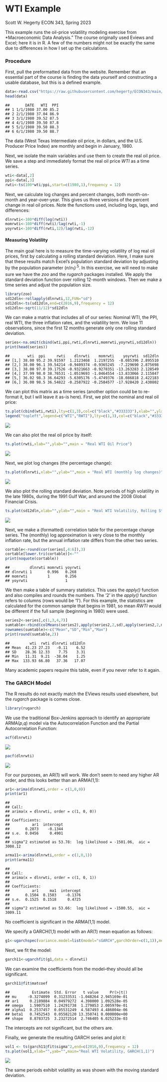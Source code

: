 WTI Example
================
Scott W. Hegerty
ECON 343, Spring 2023

This example runs the oil-price volatility modeling exercise from
\*Macroeconomic Data Analysis.” The course originally used Eviews and
Excel; here it is in R. A few of the numbers might not be exactly the
same due to differences in how I set up the calculations.

### Procedure

First, pull the preformatted data from the website. Remember that an
essential part of the course is finding the data yourself and
constructing a usable database, but this is a defined example.

``` r
data<-read.csv("https://raw.githubusercontent.com/hegerty/ECON343/main/WTI_Data.csv",header=TRUE)
head(data)
```

    ##       DATE   WTI  PPI
    ## 1 1/1/1980 37.00 85.2
    ## 2 2/1/1980 37.04 86.9
    ## 3 3/1/1980 39.52 87.5
    ## 4 4/1/1980 39.50 87.8
    ## 5 5/1/1980 39.50 88.3
    ## 6 6/1/1980 39.50 88.7

The data (West Texas Intermediate oil price, in dollars, and the U.S.
Producer Price Index) are monthly and begin in January, 1980.

Next, we isolate the main variables and use them to create the real oil
price. We save a step and immediately format the real oil price *WTI* as
a time series.

``` r
wti<-data[,2]
ppi<-data[,3]
rwti<-ts(100*wti/ppi,start=c(1980,1),frequency = 12)
```

Next, we calculate log changes and percent changes, both month-on-month
and year-over-year. This gives us three versions of the percent change
in real oil prices. Note the functions used, including logs, lags, and
differences:

``` r
dlnrwti<-100*diff(log(rwti))
momrwti<-100*diff(rwti)/lag(rwti,-1)
yoyrwti<-100*diff(rwti,12)/lag(rwti,-12)
```

#### Measuring Volatility

The main goal here is to measure the time-varying volatility of log real
oil prices, first by calculating a rolling standard deviation. Here, I
make sure that these results match Excel’s population standard deviation
by adjusting by the population parameter
(*n*/*n*<sub>1</sub>)<sup>.5</sup>. In this exercise, we will need to
make sure we have the *zoo* and the *rugarch* packages installed. We
apply the standard deviation function over rolling 12-month windows.
Then we make a time series and adjust the population size.

``` r
library(zoo)
sd12dln<-rollapply(dlnrwti,12,FUN="sd")
sd12dln<-ts(sd12dln,end=c(2016,9),frequency = 12)
sd12dln<-sqrt(11/12)*sd12dln
```

We can make a matrix that includes all of our series: Nominal WTI, the
PPI, real WTI, the three inflation rates, and the volatility term. We
lose 11 observations, since the first 12 months generate only one
rolling standard deviation.

``` r
series<-na.omit(cbind(wti,ppi,rwti,dlnrwti,momrwti,yoyrwti,sd12dln))
print(head(series))
```

    ##        wti  ppi     rwti    dlnrwti    momrwti    yoyrwti  sd12dln
    ## [1,] 38.00 95.2 39.91597  1.2123468  1.2197255  -8.085396 2.895510
    ## [2,] 38.00 96.1 39.54214 -0.9409374 -0.9365245  -7.229690 2.875698
    ## [3,] 38.00 97.0 39.17526 -0.9321663 -0.9278351 -13.263283 2.128549
    ## [4,] 37.99 98.0 38.76531 -1.0519693 -1.0464554 -13.833066 2.115847
    ## [5,] 36.02 98.3 36.64293 -5.6305176 -5.4749376 -18.086818 2.422183
    ## [6,] 36.00 98.5 36.54822 -0.2587922 -0.2584577 -17.928420 2.430802

We can plot this matrix as a time series (another option could be to
re-format it, but I will leave it as-is here). First, we plot the
nominal and real oil price:

``` r
ts.plot(cbind(wti,rwti),lty=c(1,3),col=c("black","#333333"),xlab="",ylab="",main = "Nominal and Real Oil Prices")
legend("topleft",legend=c("WTI","RWTI"),lty=c(1,3),col=c("black","#333333"),bty="n")
```

![](WTI_Example_files/figure-gfm/nr-1.png)<!-- -->

We can also plot the real oil price by itself:

``` r
ts.plot(rwti,xlab="",ylab="",main = "Real WTI Oil Price")
```

![](WTI_Example_files/figure-gfm/real-1.png)<!-- -->

Next, we plot log changes (the percentage change):

``` r
ts.plot(dlnrwti,xlab="",ylab="",main = "Real WTI (monthly log changes)")
```

![](WTI_Example_files/figure-gfm/dln-1.png)<!-- -->

We also plot the rolling standard deviation. Note periods of high
volatility in the late 1980s, during the 1991 Gulf War, and around the
2008 Global Financial Crisis.

``` r
ts.plot(sd12dln,xlab="",ylab="",main = "Real WTI Volatility, Rolling St. Dev.")
```

![](WTI_Example_files/figure-gfm/sd-1.png)<!-- -->

Next, we make a (formatted) correlation table for the percentage change
series. The (monthly) log approximation is very close to the monthly
inflation rate, but the annual inflation rate differs from the other two
series.

``` r
cortable<-round(cor(series[,4:6]),3)
cortable[lower.tri(cortable)]<-""
print(noquote(cortable))
```

    ##         dlnrwti momrwti yoyrwti
    ## dlnrwti 1       0.996   0.268  
    ## momrwti         1       0.256  
    ## yoyrwti                 1

We then make a table of summary statistics. This uses the *apply()*
function and also compiles and rounds the numbers. The ‘2’ in the
*apply()* function refers to columns (rows would be ‘1’). For this
example, the statistics are calculated for the common sample that begins
in 1981, so mean *RWTI* would be different if the full sample (beginning
in 1980) were used.

``` r
series2<-series[,c(1,3,4,7)]
sumtable<-rbind(colMeans(series2),apply(series2,2,sd),apply(series2,2,min),apply(series2,2,max))
rownames(sumtable)<-c("Mean","SD","Min","Max")
print(round(sumtable,2))
```

    ##         wti  rwti dlnrwti sd12dln
    ## Mean  41.23 27.23   -0.11    6.52
    ## SD    28.36 12.33    7.75    3.31
    ## Min   11.31  9.21  -38.04    1.25
    ## Max  133.93 66.80   37.36   17.07

Many academic papers require this table, even if you never refer to it
again.

### The GARCH Model

The R results do not exactly match the EViews results used elsewhere,
but the *rugarch* package is comes close.

``` r
library(rugarch)
```

We use the traditional Box-Jenkins approach to identify an appropriate
ARMA(*p*,*q*) model via the Autocorrelation Function and the Partial
Autocorrelation Function:

``` r
acf(dlnrwti)
```

![](WTI_Example_files/figure-gfm/acfs-1.png)<!-- -->

``` r
pacf(dlnrwti)
```

![](WTI_Example_files/figure-gfm/acfs-2.png)<!-- -->

For our purposes, an AR(1) will work. We don’t seem to need any higher
AR order, and this looks better than an ARMA(1,1):

``` r
ar1<-arima(dlnrwti,order = c(1,0,0))
print(ar1)
```

    ## 
    ## Call:
    ## arima(x = dlnrwti, order = c(1, 0, 0))
    ## 
    ## Coefficients:
    ##          ar1  intercept
    ##       0.2873    -0.1344
    ## s.e.  0.0456     0.4901
    ## 
    ## sigma^2 estimated as 53.78:  log likelihood = -1501.06,  aic = 3008.12

``` r
arma11<-arima(dlnrwti,order = c(1,0,1))
print(arma11)
```

    ## 
    ## Call:
    ## arima(x = dlnrwti, order = c(1, 0, 1))
    ## 
    ## Coefficients:
    ##          ar1     ma1  intercept
    ##       0.1504  0.1503    -0.1376
    ## s.e.  0.1525  0.1518     0.4725
    ## 
    ## sigma^2 estimated as 53.66:  log likelihood = -1500.55,  aic = 3009.11

No coefficient is significant in the ARMA(1,1) model.

We specify a GARCH(1,1) model with an AR(1) mean equation as follows:

``` r
g1<-ugarchspec(variance.model=list(model="sGARCH",garchOrder=c(1,1)),mean.model=list(armaOrder=c(1,0)),distribution.model="std")
```

Next, we fit the model:

``` r
garch11<-ugarchfit(g1,data = dlnrwti)
```

We can examine the coefficients from the model–they should all be
significant.

``` r
garch11@fit$matcoef
```

    ##          Estimate  Std. Error   t value     Pr(>|t|)
    ## mu     -0.3274099  0.31233531 -1.048264 2.945169e-01
    ## ar1     0.2189884  0.04979272  4.398000 1.092528e-05
    ## omega   1.5907510  1.24291738  1.279853 2.005970e-01
    ## alpha1  0.2537457  0.05531249  4.587493 4.486004e-06
    ## beta1   0.7452543  0.05582120 13.350741 0.000000e+00
    ## shape   8.8783725  3.23272514  2.746405 6.025233e-03

The intercepts are not significant, but the others are.

Finally, we generate the resulting GARCH series and plot it:

``` r
vol1 <- ts(garch11@fit$sigma^2,end=c(2016,9),frequency = 12)
ts.plot(vol1,xlab="",yab="",main="Real WTI Volatility, GARCH(1,1)")
```

![](WTI_Example_files/figure-gfm/garch-1.png)<!-- -->

The same periods exhibit volatility as was shown with the moving
standard deviation.
